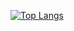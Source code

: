 [![Top Langs](https://github-readme-stats.vercel.app/api/top-langs/?username=cikzz&langs_count=7&title_color=ffc86c)](https://github.com/anuraghazra/github-readme-stats)
